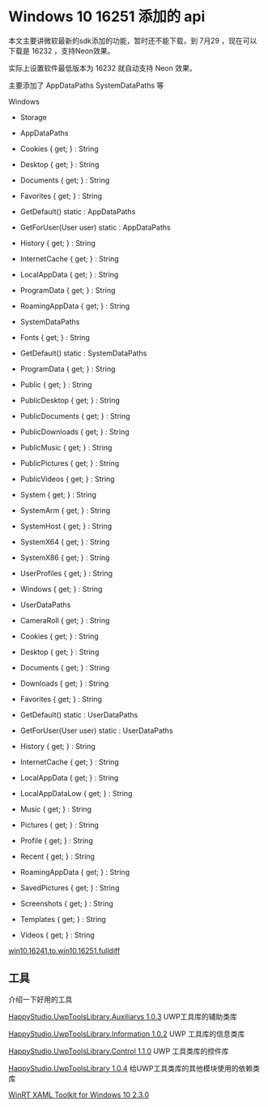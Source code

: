 # Windows 10 16251 添加的 api

本文主要讲微软最新的sdk添加的功能，暂时还不能下载，到 7月29 ，现在可以下载是 16232 ，支持Neon效果。

实际上设置软件最低版本为 16232 就自动支持 Neon 效果。

主要添加了 AppDataPaths SystemDataPaths 等

<!--more-->

Windows 

 - Storage 

  - AppDataPaths 
  - Cookies { get; } : String
  - Desktop { get; } : String
  - Documents { get; } : String
  - Favorites { get; } : String
  - GetDefault() static : AppDataPaths
  - GetForUser(User user) static : AppDataPaths
  - History { get; } : String
  - InternetCache { get; } : String
  - LocalAppData { get; } : String
  - ProgramData { get; } : String
  - RoamingAppData { get; } : String

 - SystemDataPaths 
  - Fonts { get; } : String
  - GetDefault() static : SystemDataPaths
  - ProgramData { get; } : String
  - Public { get; } : String
  - PublicDesktop { get; } : String
  - PublicDocuments { get; } : String
  - PublicDownloads { get; } : String
  - PublicMusic { get; } : String
  - PublicPictures { get; } : String
  - PublicVideos { get; } : String
  - System { get; } : String
  - SystemArm { get; } : String
  - SystemHost { get; } : String
  - SystemX64 { get; } : String
  - SystemX86 { get; } : String
  - UserProfiles { get; } : String
  - Windows { get; } : String

 - UserDataPaths 
  - CameraRoll { get; } : String
  - Cookies { get; } : String
  - Desktop { get; } : String
  - Documents { get; } : String
  - Downloads { get; } : String
  - Favorites { get; } : String
  - GetDefault() static : UserDataPaths
  - GetForUser(User user) static : UserDataPaths
  - History { get; } : String
  - InternetCache { get; } : String
  - LocalAppData { get; } : String
  - LocalAppDataLow { get; } : String
  - Music { get; } : String
  - Pictures { get; } : String
  - Profile { get; } : String
  - Recent { get; } : String
  - RoamingAppData { get; } : String
  - SavedPictures { get; } : String
  - Screenshots { get; } : String
  - Templates { get; } : String
  - Videos { get; } : String


[win10.16241.to.win10.16251.fulldiff](https://martinsuchan.github.io/ApiPeek/Diffs/win10.16241.to.win10.16251.fulldiff.html)


## 工具

介绍一下好用的工具

[HappyStudio.UwpToolsLibrary.Auxiliarys 1.0.3](https://www.nuget.org/packages/HappyStudio.UwpToolsLibrary.Auxiliarys/) UWP工具库的辅助类库

[HappyStudio.UwpToolsLibrary.Information 1.0.2](https://www.nuget.org/packages/HappyStudio.UwpToolsLibrary.Information/) UWP 工具库的信息类库

[HappyStudio.UwpToolsLibrary.Control 1.1.0](https://www.nuget.org/packages/HappyStudio.UwpToolsLibrary.Control/) UWP 工具类库的控件库

[HappyStudio.UwpToolsLibrary 1.0.4](https://www.nuget.org/packages/HappyStudio.UwpToolsLibrary/) 给UWP工具类库的其他模块使用的依赖类库

[WinRT XAML Toolkit for Windows 10 2.3.0](https://www.nuget.org/packages/WinRTXamlToolkit.UWP/)
